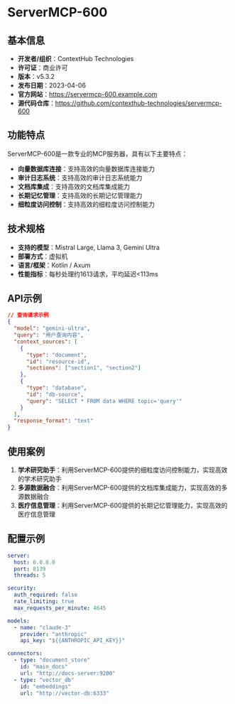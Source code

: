 # ServerMCP-600

## 基本信息

- **开发者/组织**：ContextHub Technologies
- **许可证**：商业许可
- **版本**：v5.3.2
- **发布日期**：2023-04-06
- **官方网站**：https://servermcp-600.example.com
- **源代码仓库**：https://github.com/contexthub-technologies/servermcp-600

## 功能特点

ServerMCP-600是一款专业的MCP服务器，具有以下主要特点：

- **向量数据库连接**：支持高效的向量数据库连接能力
- **审计日志系统**：支持高效的审计日志系统能力
- **文档库集成**：支持高效的文档库集成能力
- **长期记忆管理**：支持高效的长期记忆管理能力
- **细粒度访问控制**：支持高效的细粒度访问控制能力


## 技术规格

- **支持的模型**：Mistral Large, Llama 3, Gemini Ultra
- **部署方式**：虚拟机
- **语言/框架**：Kotlin / Axum
- **性能指标**：每秒处理约1613请求，平均延迟<113ms

## API示例

```json
// 查询请求示例
{
  "model": "gemini-ultra",
  "query": "用户查询内容",
  "context_sources": [
    {
      "type": "document",
      "id": "resource-id",
      "sections": ["section1", "section2"]
    },
    {
      "type": "database",
      "id": "db-source",
      "query": "SELECT * FROM data WHERE topic='query'"
    }
  ],
  "response_format": "text"
}
```

## 使用案例

1. **学术研究助手**：利用ServerMCP-600提供的细粒度访问控制能力，实现高效的学术研究助手
2. **多源数据融合**：利用ServerMCP-600提供的文档库集成能力，实现高效的多源数据融合
3. **医疗信息管理**：利用ServerMCP-600提供的长期记忆管理能力，实现高效的医疗信息管理


## 配置示例

```yaml
server:
  host: 0.0.0.0
  port: 8139
  threads: 5

security:
  auth_required: false
  rate_limiting: true
  max_requests_per_minute: 4645

models:
  - name: "claude-3"
    provider: "anthropic"
    api_key: "${{ANTHROPIC_API_KEY}}"

connectors:
  - type: "document_store"
    id: "main_docs"
    url: "http://docs-server:9200"
  - type: "vector_db"
    id: "embeddings"
    url: "http://vector-db:6333"
```
